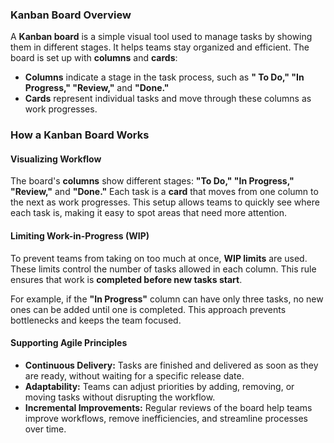 ### Kanban Board Overview  

A **Kanban board** is a simple visual tool used to manage tasks by showing them in different stages. It helps teams stay organized and efficient. The board is set up with **columns** and **cards**:  
- **Columns** indicate a stage in the task process, such as **" To Do," "In Progress," "Review,"** and **"Done."**  
- **Cards** represent individual tasks and move through these columns as work progresses.  

### **How a Kanban Board Works**  

#### **Visualizing Workflow**  

The board's **columns** show different stages: **"To Do," "In Progress," "Review,"** and **"Done."** Each task is a **card** that moves from one column to the next as work progresses. This setup allows teams to quickly see where each task is, making it easy to spot areas that need more attention.  

#### **Limiting Work-in-Progress (WIP)**  

To prevent teams from taking on too much at once, **WIP limits** are used. These limits control the number of tasks allowed in each column. This rule ensures that work is **completed before new tasks start**.  

For example, if the **"In Progress"** column can have only three tasks, no new ones can be added until one is completed. This approach prevents bottlenecks and keeps the team focused.  

#### **Supporting Agile Principles**  

- **Continuous Delivery:** Tasks are finished and delivered as soon as they are ready, without waiting for a specific release date.  
- **Adaptability:** Teams can adjust priorities by adding, removing, or moving tasks without disrupting the workflow.  
- **Incremental Improvements:** Regular reviews of the board help teams improve workflows, remove inefficiencies, and streamline processes over time.  

